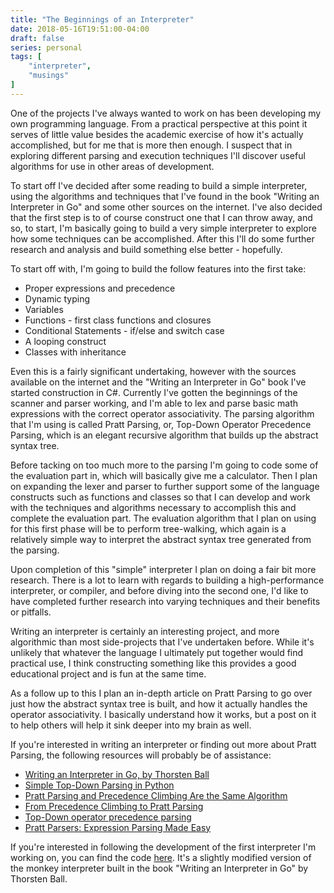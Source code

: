 ```yaml
---
title: "The Beginnings of an Interpreter"
date: 2018-05-16T19:51:00-04:00
draft: false
series: personal
tags: [
    "interpreter",
    "musings"
]
---
```


One of the projects I've always wanted to work on has been developing my own programming language.
From a practical perspective at this point it serves of little value besides the academic exercise of
how it's actually accomplished, but for me that is more then enough.  I suspect that in exploring different
parsing and execution techniques I'll discover useful algorithms for use in other areas of development.

To start off I've decided after some reading to build a simple interpreter, using the algorithms and techniques
that I've found in the book "Writing an Interpreter in Go" and some other sources on the internet.  I've also decided
that the first step is to of course construct one that I can throw away, and so, to start, I'm basically going
to build a very simple interpreter to explore how some techniques can be accomplished.  After this I'll do some further
research and analysis and build something else better - hopefully.

To start off with, I'm going to build the follow features into the first take:

* Proper expressions and precedence
* Dynamic typing
* Variables
* Functions - first class functions and closures
* Conditional Statements - if/else and switch case
* A looping construct
* Classes with inheritance

Even this is a fairly significant undertaking, however with the sources available on the internet and the 
"Writing an Interpreter in Go" book I've started construction in C#.  Currently I've gotten the beginnings 
of the scanner and parser working, and I'm able to lex and parse basic math expressions with the correct
operator associativity.  The parsing algorithm that I'm using is called Pratt Parsing, or, Top-Down Operator Precedence
Parsing, which is an elegant recursive algorithm that builds up the abstract syntax tree.

Before tacking on too much more to the parsing I'm going to code some of the evaluation part in, which will
basically give me a calculator.  Then I plan on expanding the lexer and parser to further support some of the 
language constructs such as functions and classes so that I can develop and work with the techniques and algorithms
necessary to accomplish this and complete the evaluation part.  The evaluation algorithm that I plan on using for 
this first phase will be to perform tree-walking, which again is a relatively simple way to interpret the abstract 
syntax tree generated from the parsing.

Upon completion of this "simple" interpreter I plan on doing a fair bit more research.  There is a lot to learn with
regards to building a high-performance interpreter, or compiler, and before diving into the second one, I'd like to
have completed further research into varying techniques and their benefits or pitfalls.

Writing an interpreter is certainly an interesting project, and more algorithmic than most side-projects that I've 
undertaken before.  While it's unlikely that whatever the language I ultimately put together would find practical use,
I think constructing something like this provides a good educational project and is fun at the same time.

As a follow up to this I plan an in-depth article on Pratt Parsing to go over just how the abstract syntax tree is 
built, and how it actually handles the operator associativity.  I basically understand how it works, but a post on it
to help others will help it sink deeper into my brain as well.

If you're interested in writing an interpreter or finding out more about Pratt Parsing, the following resources will 
probably be of assistance:

* [Writing an Interpreter in Go, by Thorsten Ball](https://www.amazon.com/Writing-Interpreter-Go-Thorsten-Ball/dp/300055808X/ref=sr_1_1?ie=UTF8&qid=1526516425&sr=8-1&keywords=writing+an+interpreter+in+go)
* [Simple Top-Down Parsing in Python](http://effbot.org/zone/simple-top-down-parsing.htm#ternary-operators)
* [Pratt Parsing and Precedence Climbing Are the Same Algorithm](http://www.oilshell.org/blog/2016/11/01.html)
* [From Precedence Climbing to Pratt Parsing](https://www.engr.mun.ca/~theo/Misc/pratt_parsing.htm)
* [Top-Down operator precedence parsing](https://eli.thegreenplace.net/2010/01/02/top-down-operator-precedence-parsing/)
* [Pratt Parsers: Expression Parsing Made Easy](http://journal.stuffwithstuff.com/2011/03/19/pratt-parsers-expression-parsing-made-easy/)

If you're interested in following the development of the first interpreter I'm working on, you can find the code [here](https://github.com/tylerlrhodes/Monkey).  It's a slightly modified version of the
monkey interpreter built in the book "Writing an Interpreter in Go" by Thorsten Ball.

